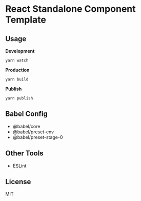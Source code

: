 # React Standalone Component Template

## Usage

**Development**

```shell
yarn watch
```

**Production**

```shell
yarn build
```

**Publish**

```shell
yarn publish
```

## Babel Config

* @babel/core
* @babel/preset-env
* @babel/preset-stage-0

## Other Tools

* ESLint

## License

MIT
